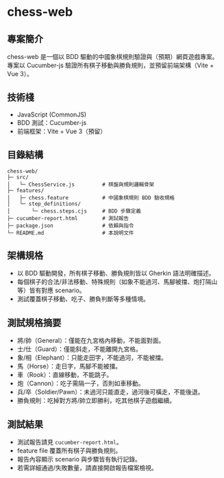 # chess-web

## 專案簡介

chess-web 是一個以 BDD 驅動的中國象棋規則驗證與（預期）網頁遊戲專案。專案以 Cucumber-js 驗證所有棋子移動與勝負規則，並預留前端架構（Vite + Vue 3）。

## 技術棧
- JavaScript (CommonJS)
- BDD 測試：Cucumber-js
- 前端框架：Vite + Vue 3（預留）

## 目錄結構
```
chess-web/
├─ src/
│   └─ ChessService.js         # 棋盤與規則邏輯骨架
├─ features/
│   ├─ chess.feature           # 中國象棋規則 BDD 驗收規格
│   └─ step_definitions/
│       └─ chess.steps.cjs     # BDD 步驟定義
├─ cucumber-report.html        # 測試報告
├─ package.json                # 依賴與指令
└─ README.md                   # 本說明文件
```

## 架構規格
- 以 BDD 驅動開發，所有棋子移動、勝負規則皆以 Gherkin 語法明確描述。
- 每個棋子的合法/非法移動、特殊規則（如象不能過河、馬腳被擋、炮打隔山等）皆有對應 scenario。
- 測試覆蓋棋子移動、吃子、勝負判斷等多種情境。

## 測試規格摘要
- 將/帥（General）：僅能在九宮格內移動，不能面對面。
- 士/仕（Guard）：僅能斜走，不能離開九宮格。
- 象/相（Elephant）：只能走田字，不能過河，不能被擋。
- 馬（Horse）：走日字，馬腳不能被擋。
- 車（Rook）：直線移動，不能跳子。
- 炮（Cannon）：吃子需隔一子，否則如車移動。
- 兵/卒（Soldier/Pawn）：未過河只能直走，過河後可橫走，不能後退。
- 勝負規則：吃掉對方將/帥立即勝利，吃其他棋子遊戲繼續。

## 測試結果
- 測試報告請見 `cucumber-report.html`。
- feature file 覆蓋所有棋子與勝負規則。
- 報告內容顯示 scenario 與步驟皆有執行記錄。
- 若需詳細通過/失敗數量，請直接開啟報告檔案檢視。 